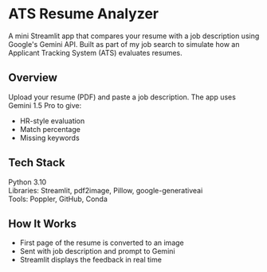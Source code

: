 # ATS Resume Analyzer

A mini Streamlit app that compares your resume with a job description using Google's Gemini API. Built as part of my job search to simulate how an Applicant Tracking System (ATS) evaluates resumes.

## Overview
Upload your resume (PDF) and paste a job description. The app uses Gemini 1.5 Pro to give:
- HR-style evaluation
- Match percentage
- Missing keywords

## Tech Stack
Python 3.10  
Libraries: Streamlit, pdf2image, Pillow, google-generativeai  
Tools: Poppler, GitHub, Conda

## How It Works
- First page of the resume is converted to an image
- Sent with job description and prompt to Gemini
- Streamlit displays the feedback in real time



